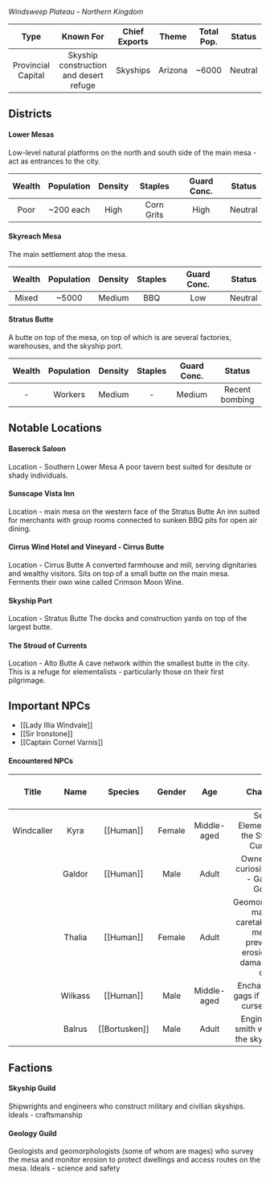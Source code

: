 *Windsweep Plateau - Northern Kingdom*

| Type | Known For | Chief Exports | Theme | Total Pop. | Status |
|:---:|:---:|:---:|:---:|:---:|:---:|
| Provincial Capital | Skyship construction and desert refuge | Skyships | Arizona | ~6000 | Neutral |
## Districts
#### Lower Mesas
Low-level natural platforms on the north and south side of the main mesa - act as entrances to the city.

| Wealth | Population | Density | Staples | Guard Conc. | Status |
|:---:|:---:|:---:|:---:|:---:|:---:|
| Poor | ~200 each | High | Corn Grits | High | Neutral |
#### Skyreach Mesa
The main settlement atop the mesa.

| Wealth | Population | Density | Staples | Guard Conc. | Status |
|:---:|:---:|:---:|:---:|:---:|:---:|
| Mixed | ~5000 | Medium | BBQ | Low | Neutral |
#### Stratus Butte
A butte on top of the mesa, on top of which is are several factories, warehouses, and the skyship port.

| Wealth | Population | Density | Staples | Guard Conc. | Status |
|:---:|:---:|:---:|:---:|:---:|:---:|
| - | Workers | Medium | - | Medium | Recent bombing |
## Notable Locations
#### Baserock Saloon
Location - Southern Lower Mesa
A poor tavern best suited for desitute or shady individuals.
#### Sunscape Vista Inn
Location - main mesa on the western face of the Stratus Butte
An inn suited for merchants with group rooms connected to sunken BBQ pits for open air dining.
#### Cirrus Wind Hotel and Vineyard - Cirrus Butte
Location - Cirrus Butte
A converted farmhouse and mill, serving dignitaries and wealthy visitors. Sits on top of a small butte on the main mesa. Ferments their own wine called Crimson Moon Wine. 
#### Skyship Port
Location - Stratus Butte
The docks and construction yards on top of the largest butte.
#### The Stroud of Currents
Location - Alto Butte
A cave network within the smallest butte in the city. This is a refuge for elementalists - particularly those on their first pilgrimage.
## Important NPCs
- [[Lady Illia Windvale]]
- [[Sir Ironstone]]
- [[Captain Cornel Varnis]]
#### Encountered NPCs
| Title | Name | Species | Gender | Age | Character | Personality and Voice Notes |
|:---:|:---:|:---:|:---:|:---:|:---:|:---:|
| Windcaller | Kyra | [[Human]] | Female | Middle-aged | Senior Elementalist at the Stroud of Currents | Wise, calm, wistful |
|  | Galdor | [[Human]] | Male | Adult | Owner of the curiosities store - Galdor's Goods | grandiose and rambling |
|  | Thalia | [[Human]] | Female | Adult | Geomorphologist mage - caretaker of the mesa - preventing erosion from damaging the city | Measured and intellectual | 
|  | Wilkass | [[Human]] | Male | Middle-aged | Enchanter who gags if he is near cursed items | Fast talking and excitable |
|  | Balrus | [[Bortusken]] | Male | Adult | Engineer and smith working in the skyship port | Gruff and to the point |
## Factions
#### Skyship Guild
Shipwrights and engineers who construct military and civilian skyships.
Ideals - craftsmanship
#### Geology Guild
Geologists and geomorphologists (some of whom are mages) who survey the mesa and monitor erosion to protect dwellings and access routes on the mesa.
Ideals - science and safety